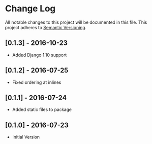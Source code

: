 # Change Log
All notable changes to this project will be documented in this file.
This project adheres to [Semantic Versioning](http://semver.org/).

## [0.1.3] - 2016-10-23
- Added Django 1.10 support

## [0.1.2] - 2016-07-25
- Fixed ordering at inlines

## [0.1.1] - 2016-07-24
- Added static files to package

## [0.1.0] - 2016-07-23
- Initial Version
